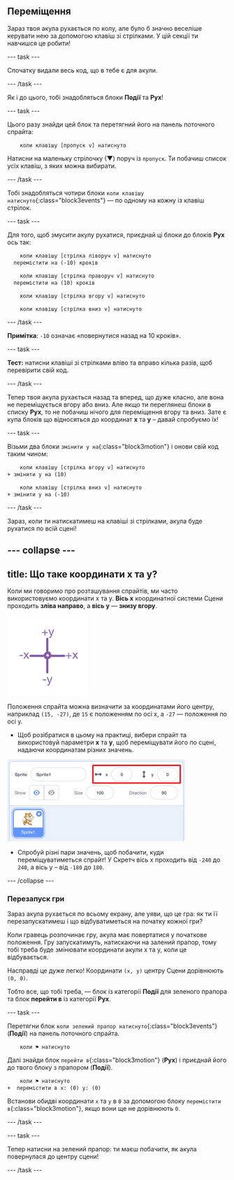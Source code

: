 ## Переміщення

Зараз твоя акула рухається по колу, але було б значно веселіше керувати нею за допомогою клавіш зі стрілками. У цій секції ти навчишся це робити!

\--- task \---

Спочатку видали весь код, що в тебе є для акули.

\--- /task \---

Як і до цього, тобі знадобляться блоки **Події** та **Рух**!

\--- task \---

Цього разу знайди цей блок та перетягний його на панель поточного спрайта:

```blocks3
    коли клавішу [пропуск v] натиснуто
```

Натисни на маленьку стрілочку (▼) поруч із `пропуск`. Ти побачиш список усіх клавіш, з яких можна вибирати.

\--- /task \---

Тобі знадобляться чотири блоки `коли клавішу натиснуто`{:class="block3events"} — по одному на кожну із клавіш стрілок.

\--- task \---

Для того, щоб змусити акулу рухатися, приєднай ці блоки до блоків **Рух** ось так:

```blocks3
    коли клавішу [стрілка ліворуч v] натиснуто
  перемістити на (-10) кроків
```

```blocks3
    коли клавішу [стрілка праворуч v] натиснуто
  перемістити на (10) кроків
```

```blocks3
    коли клавішу [стрілка вгору v] натиснуто
```

```blocks3
    коли клавішу [стрілка вниз v] натиснуто
```

\--- /task \---

**Примітка**: `-10` означає «повернутися назад на 10 кроків».

\--- task \---

**Тест:** натисни клавіші зі стрілками вліво та вправо кілька разів, щоб перевірити свій код.

\--- /task \---

Тепер твоя акула рухається назад та вперед, що дуже класно, але вона не переміщується вгору або вниз. Але якщо ти переглянеш блоки в списку **Рух**, то не побачиш нічого для переміщення вгору та вниз. Зате є купа блоків що відносяться до координат **x** та **y** – давай спробуємо їх!

\--- task \---

Візьми два блоки `змінити y на`{:class="block3motion"} і онови свій код таким чином:

```blocks3
    коли клавішу [стрілка вгору v] натиснуто
+ змінити y на (10)
```

```blocks3
    коли клавішу [стрілка вниз v] натиснуто
+ змінити y на (-10)
```

\--- /task \---

Зараз, коли ти натискатимеш на клавіші зі стрілками, акула буде рухатися по всій сцені!

## \--- collapse \---

## title: Що таке координати x та y?

Коли ми говоримо про розташування спрайтів, ми часто використовуємо координати x та y. **Вісь x** координатної системи Сцени проходить **зліва направо**, а **вісь y** — **знизу вгору**.

![](images/moving3.png)

Положення спрайта можна визначити за координатами його центру, наприклад `(15, -27)`, де `15` є положенням по осі x, а `-27` — положення по осі y.

+ Щоб розібратися в цьому на практиці, вибери спрайт та використовуй параметри **x** та **y**, щоб переміщувати його по сцені, надаючи координатам різних значень.

![](images/xycoords.png)

+ Спробуй різні пари значень, щоб побачити, куди переміщуватиметься спрайт! У Скретч вісь x проходить від `-240` до `240`, а вісь y – від `-180` до `180`.

\--- /collapse \---

### Перезапуск гри

Зараз акула рухається по всьому екрану, але уяви, що це гра: як ти її перезапускатимеш і що відбуватиметься на початку кожної гри?

Коли гравець розпочинає гру, акула має повертатися у початкове положення. Гру запускатимуть, натискаючи на залений прапор, тому тобі треба буде змінювати координати акули x та y, коли це відбувається.

Насправді це дуже легко! Координати `(x, y)` центру Сцени дорівнюють `(0, 0)`.

Тобто все, що тобі треба, — блок із категорії **Події** для зеленого прапора та блок **перейти в** із категорії **Рух**.

\--- task \---

Перетягни блок `коли зелений прапор натиснуто`{:class="block3events"} (**Події**) на панель поточного спрайта.

```blocks3
    коли ⚑ натиснуто
```

Далі знайди блок `перейти в`{:class="block3motion"} (**Рух**) і приєднай його до твого блоку з прапором (**Події**).

```blocks3
    коли ⚑ натиснуто
+  перемістити в x: (0) y: (0)
```

Встанови обидві координати `x` та `y` в `0` за допомогою блоку `перемістити в`{:class="block3motion"}, якщо вони ще не дорівнюють `0`.

\--- /task \---

\--- task \---

Тепер натисни на зелений прапор: ти маєш побачити, як акула повернулася до центру сцени!

\--- /task \---